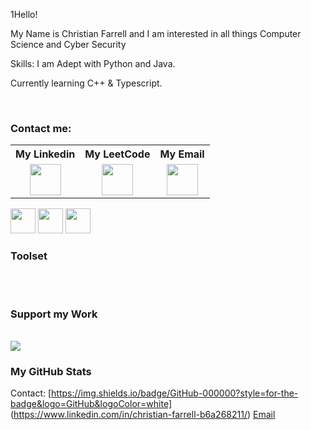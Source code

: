 1Hello!

My Name is Christian Farrell and I am interested in all things Computer Science and Cyber Security

Skills:
I am Adept with Python and Java.

Currently learning C++ & Typescript.


<br/>

### Contact me:

<table>
    <tr>
        <th>My Linkedin</th>
        <th>My LeetCode</th>
        <th>My Email</th>
    </tr>
    <tr>
        <td style="text-align: center;">
            <a href="www.linkedin.com/in/christian-farrell"><img src="https://companieslogo.com/img/orig/linkedin-2c3012a9.png?t=1700798504" width="50" height="50"/></a>
        </td>
        <td style="text-align: center;">
            <a href="LeetCode"><img src="https://user-images.githubusercontent.com/36547915/97088991-45da5d00-1652-11eb-900f-80d106540f4f.png" width="50" height="50"/></a>
        </td>
        <td style="text-align: center;">
            <a href="Email"><img src="https://upload.wikimedia.org/wikipedia/commons/4/4e/Gmail_Icon.png" width="50" height="50"/></a>
        </td>
    </tr>
</table>



<a href="www.linkedin.com/in/christian-farrell"><img src="https://companieslogo.com/img/orig/linkedin-2c3012a9.png?t=1700798504" width="40" height="40"/></a>
<a href="https://leetcode.com/CFdefense/"><img src="https://user-images.githubusercontent.com/36547915/97088991-45da5d00-1652-11eb-900f-80d106540f4f.png" width="40" height="40"/></a>
<a href="mailto:CFdefense"><img src="https://upload.wikimedia.org/wikipedia/commons/4/4e/Gmail_Icon.png" width="40" height="40"/></a>

### Toolset

<table>
    <!-- Toolset rows -->
</table>

<br/>

### Support my Work

<br/>
<a href="Your Buy Me a Coffee URL"><img src="Buy Me a Coffee Logo URL"/></a>

<br />

### My GitHub Stats

<table>
    <!-- GitHub stats rows -->

Contact:
[https://img.shields.io/badge/GitHub-000000?style=for-the-badge&logo=GitHub&logoColor=white]
(https://www.linkedin.com/in/christian-farrell-b6a268211/)
[Email](mailto:CFdefence@gmail.com)

